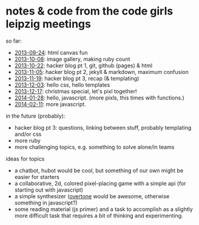 # notes & code from the code girls leipzig meetings

so far:

* [2013-09-24][]: html canvas fun
* [2013-10-08][]: image gallery, making ruby count
* [2013-10-22][]: hacker blog pt 1, git, github (pages) & html
* [2013-11-05][]: hacker blog pt 2, jekyll & markdown, maximum confusion
* [2013-11-19][]: hacker blog pt 3, recap (& templating)
* [2013-12-03][]: hello css, hello templates
* [2013-12-17][]: christmas special, let's pixl together!
* [2014-01-28][]: hello, javascript. (more pixls, this times with functions.)
* [2014-02-11][]: more javascript.

in the future (probably):

* hacker blog pt 3: questions, linking between stuff, probably
  templating and/or css
* more ruby
* more challenging topics, e.g. something to solve alone/in teams

ideas for topics

* a chatbot, hubot would be cool, but something of our own might be
  easier for starters
* a collaborative, 2d, colored pixel-placing game with a simple api
  (for starting out with javascript)
* a simple synthesizer ([overtone](http://overtone.github.io) would be
  awesome, otherwise something in javascript?)
* some reading material (js primer) and a task to accomplish as a
  slightly more difficult task that requires a bit of thinking and
  experimenting.

[2013-09-24]: 2013-09-24-canvas-fun.md
[2013-10-08]: 2013-10-08-image-gallery-and-ruby-can-count.md
[2013-10-22]: 2013-10-22-hacker-blog-pt-1.md
[2013-11-05]: 2013-11-05-hacker-blog-pt-2.md
[2013-11-19]: 2013-11-19-hacker-blog-pt-3.md
[2013-12-03]: 2013-12-03-hello-css-hello-templates.md
[2013-12-17]: 2013-12-17-christmas-special.md
[2014-01-28]: 2014-01-28-hello-javascript.md
[2014-02-11]: 2014-02-11-more-javascript.md
